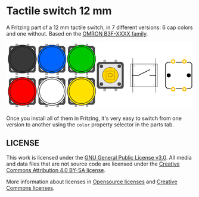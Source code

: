 # Tactile switch 12 mm

A Fritzing part of a 12 mm tactile switch, in 7 different versions: 6 cap colors and one without. Based on the [OMRON B3F-XXXX family](https://components.omron.com/us-en/datasheet_pdf/A070-E1.pdf).

![tactile-switch](tactile-switch.png)

Once you install all of them in Fritzing, it's very easy to switch from one version to another using the `color` property selector in the parts tab.

## LICENSE

This work is licensed under the [GNU General Public License v3.0](../LICENSE-GPLV30). All media and data files that are not source code are licensed under the [Creative Commons Attribution 4.0 BY-SA license](../LICENSE-CCBYSA40).

More information about licenses in [Opensource licenses](https://opensource.org/licenses/) and [Creative Commons licenses](https://creativecommons.org/licenses/).
